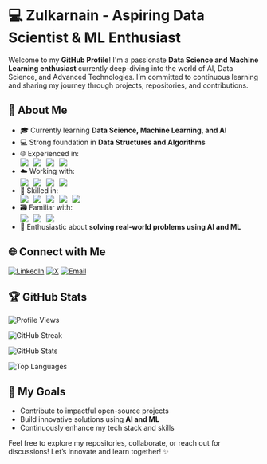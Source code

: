 # 💻 **Zulkarnain - Aspiring Data Scientist & ML Enthusiast**

Welcome to my **GitHub Profile**! I'm a passionate **Data Science and Machine Learning enthusiast** currently deep-diving into the world of AI, Data Science, and Advanced Technologies. I’m committed to continuous learning and sharing my journey through projects, repositories, and contributions.

## 🚀 **About Me**
- 🎓 Currently learning **Data Science, Machine Learning, and AI**
- 💻 Strong foundation in **Data Structures and Algorithms**
- 🌐 Experienced in:
  <div style="display: flex; flex-wrap: wrap; gap: 10px;">
    <img src="https://img.shields.io/badge/c-%2300599C.svg?style=flat-square&logo=c&logoColor=white">
    <img src="https://img.shields.io/badge/c++-%2300599C.svg?style=flat-square&logo=c%2B%2B&logoColor=white">
    <img src="https://img.shields.io/badge/java-%23ED8B00.svg?style=flat-square&logo=openjdk&logoColor=white">
    <img src="https://img.shields.io/badge/python-3670A0?style=flat-square&logo=python&logoColor=ffdd54">
  </div>
- ☁️ Working with:
  <div style="display: flex; flex-wrap: wrap; gap: 10px;">
    <img src="https://img.shields.io/badge/AWS-%23FF9900.svg?style=flat-square&logo=amazon-aws&logoColor=white">
    <img src="https://img.shields.io/badge/Anaconda-%2344A833.svg?style=flat-square&logo=anaconda&logoColor=white">
    <img src="https://img.shields.io/badge/mysql-4479A1.svg?style=flat-square&logo=mysql&logoColor=white">
    <img src="https://img.shields.io/badge/MongoDB-%234ea94b.svg?style=flat-square&logo=mongodb&logoColor=white">
  </div>
- 🧩 Skilled in:
  <div style="display: flex; flex-wrap: wrap; gap: 10px;">
    <img src="https://img.shields.io/badge/Matplotlib-%23ffffff.svg?style=flat-square&logo=Matplotlib&logoColor=black">
    <img src="https://img.shields.io/badge/numpy-%23013243.svg?style=flat-square&logo=numpy&logoColor=white">
    <img src="https://img.shields.io/badge/pandas-%23150458.svg?style=flat-square&logo=pandas&logoColor=white">
    <img src="https://img.shields.io/badge/TensorFlow-%23FF6F00.svg?style=flat-square&logo=TensorFlow&logoColor=white">
    <img src="https://img.shields.io/badge/scikit--learn-%23F7931E.svg?style=flat-square&logo=scikit-learn&logoColor=white">
  </div>
- 🗃️ Familiar with:
  <div style="display: flex; flex-wrap: wrap; gap: 10px;">
    <img src="https://img.shields.io/badge/github-%23121011.svg?style=flat-square&logo=github&logoColor=white">
    <img src="https://img.shields.io/badge/git-%23F05033.svg?style=flat-square&logo=git&logoColor=white">
    <img src="https://img.shields.io/badge/gitlab-%23181717.svg?style=flat-square&logo=gitlab&logoColor=white">
  </div>
- 📝 Enthusiastic about **solving real-world problems using AI and ML**

## 🌐 **Connect with Me**
[![LinkedIn](https://img.shields.io/badge/LinkedIn-%230077B5.svg?style=for-the-badge&logo=linkedin&logoColor=white)](https://www.linkedin.com/in/zulkarnain0)
[![X](https://img.shields.io/badge/X-%23121011.svg?style=for-the-badge&logo=x&logoColor=white)](https://x.com/_xulkarnain_)
[![Email](https://img.shields.io/badge/Email-D14836?style=for-the-badge&logo=gmail&logoColor=white)](mailto:darzulkarnain@gmail.com)
## 🏆 **GitHub Stats**
![Profile Views](https://komarev.com/ghpvc/?username=Xulkarnain&color=blue)

![GitHub Streak](https://github-readme-streak-stats.herokuapp.com?user=Xulkarnain&theme=radical&hide_border=true)

![GitHub Stats](https://github-readme-stats.vercel.app/api?username=Xulkarnain&show_icons=true&theme=radical)

![Top Languages](https://github-readme-stats.vercel.app/api/top-langs/?username=Xulkarnain&layout=compact&theme=radical)

## 🌟 **My Goals**
- Contribute to impactful open-source projects
- Build innovative solutions using **AI and ML**
- Continuously enhance my tech stack and skills

Feel free to explore my repositories, collaborate, or reach out for discussions! Let’s innovate and learn together! ✨
